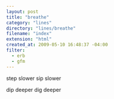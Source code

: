 ```yaml
---
layout: post
title: "breathe"
category: "lines"
directory: "lines/breathe"
filename: "index"
extension: "html"
created_at: 2009-05-10 16:48:37 -04:00
filter:
  - erb
  - gfm
---
```


step slower
sip slower

dip deeper
dig deeper
